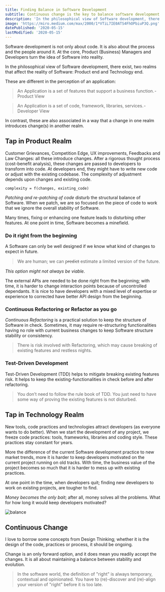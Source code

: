 ```yaml
---
title: Finding Balance in Software Development
subtitle: Continuous change is the key to balance software development.
description: 'In the philosophical view of Software development, there exist, two realms that affect the reality of Software: product end and Technology end. These two realms are so closely linked that a change in one leads to change in another field.'
image: 'https://miro.medium.com/max/2000/1*VTiL7IE0ATS4FhOPbiuP3Q.png'
datePublished: '2020-05-15'
lastModified: '2020-05-15'
---
```


Software development is not only about code. It is also about the process and the people around it. At the core, Product (Business) Managers and Developers turn the idea of Software into reality.

In the philosophical view of Software development, there exist, two realms that affect the reality of Software: Product end and Technology end.

These are different in the perception of an application:

> An Application is a set of features that support a business function. - Product View

> An Application is a set of code, framework, libraries, services. - Developer View

In contrast, these are also associated in a way that a change in one realm introduces change(s) in another realm.

## Tap in Product Realm

Customer Grievances, Competition Edge, UX improvements, Feedbacks and Law Changes: all these introduce changes. After a rigorous thought process (cost-benefit analysis), these changes are passed to developers to transform into code.
At developers end, they might have to write new code or adjust with the existing codebase. The complexity of adjustment depends upon changes and existing code.

```
complexity = f(changes, existing_code)
```

_Patching and re-patching of code_ disturb the structural balance of Software. When we patch, we are so focused on the piece of code to work that we ignore the overall stability of Software.

Many times, fixing or enhancing one feature leads to disturbing other features. At one point in time, Software becomes a minefield.

### Do it right from the beginning

A Software can only be well designed if we know what kind of changes to expect in future.

> We are human; we can p̵r̵e̵d̵i̵c̵t̵ estimate a limited version of the future.

_This option might not always be viable._

The external APIs are needed to be done right from the beginning; with time, it is harder to change interaction points because of uncontrolled dependants. It is nice to have developers with a mixed level of expertise or experience to corrected have better API design from the beginning.

### Continuous Refactoring or Refactor as you go

_Continuous Refactoring_ is a practical solution to keep the structure of Software in check. Sometimes, it may require re-structuring functionalities having no role with current business changes to keep Software structure stability or consistency.

> There is risk involved with Refactoring, which may cause breaking of existing features and restless nights.

### Test-Driven Development

Test-Driven Development (TDD) helps to mitigate breaking existing features risk. It helps to keep the existing-functionalities in check before and after refactoring.

> You don’t need to follow the rule book of TDD. You just need to have some way of proving the existing features is not disturbed.

## Tap in Technology Realm

New tools, code practices and technologies attract developers (as everyone wants to do better). When we start the development of any project, we freeze code practices: tools, frameworks, libraries and coding style. These practices stay constant for years.

More the difference of the current Software development practice to new market trends, more it is harder to keep developers motivated on the current project running on old tracks. With time, the business value of the project becomes so much that it is harder to mess up with existing practices.

At one point in the time, when developers quit; finding new developers to work on existing projects, are tougher to find.

_Money becomes the only bait_; after all, money solves all the problems. What for how long it would keep developers motivated?

![balance](https://miro.medium.com/max/2000/1*VTiL7IE0ATS4FhOPbiuP3Q.png)

## Continuous Change

I love to borrow some concepts from Design Thinking; whether it is the design of the code, practices or process, it should be ongoing.

Change is an only forward option, and it does mean you readily accept the changes. It is all about maintaining a balance between stability and evolution.

> In the software world, the definition of "right" is always temporary, contextual and opinionated. You have to (re)-discover and (re)-align your version of "right" before it is too late.

